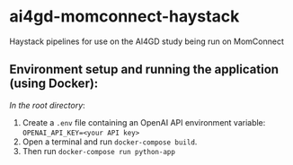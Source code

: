 # ai4gd-momconnect-haystack
Haystack pipelines for use on the AI4GD study being run on MomConnect

## Environment setup and running the application (using Docker):
*In the root directory*:
1. Create a `.env` file containing an OpenAI API environment variable: `OPENAI_API_KEY=<your API key>`
2. Open a terminal and run `docker-compose build`.
3. Then run `docker-compose run python-app`
